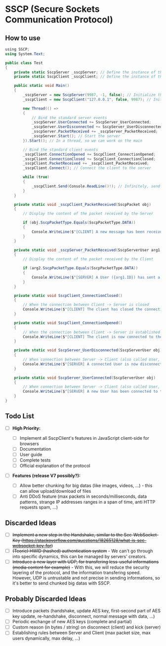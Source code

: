 # SSCP (Secure Sockets Communication Protocol)

## How to use

```c#
﻿using SSCP;
using System.Text;

public class Test
{
    private static SscpServer _sscpServer; // Define the instance of the server
    private static SscpClient _sscpClient; // Define the instance of the client

    public static void Main()
    {
        _sscpServer = new SscpServer(9987, -1, false); // Initialize the server with port, max number of connected clients, and if it uses a secure connection
        _sscpClient = new SscpClient("127.0.0.1", false, 9987); // Initialize the server with the IP address of the server, if it uses a secure connection, and the connection port

        new Thread(() =>
        {
            // Bind the standard server events
            _sscpServer.UserConnected += SscpServer_UserConnected; 
            _sscpServer.UserDisconnected += SscpServer_UserDisconnected;
            _sscpServer.PacketReceived += _sscpServer_PacketReceived;
            _sscpServer.Start(); // Start the server
        }).Start(); // In a thread, so we can work on the main

        // Bind the standard client events
        _sscpClient.ConnectionOpened += SscpClient_ConnectionOpened;
        _sscpClient.ConnectionClosed += SscpClient_ConnectionClosed;
        _sscpClient.PacketReceived += _sscpClient_PacketReceived;
        _sscpClient.Connect(); // Connect the client to the server

        while (true)
        {
            _sscpClient.Send(Console.ReadLine()!); // Infinitely, send a packet to the server with the content of the console readline (every line is a new packet)
        }
    }

    private static void _sscpClient_PacketReceived(SscpPacket obj)
    {
        // Display the content of the packet received by the Server

        if (obj.SscpPacketType.Equals(SscpPacketType.DATA))
        {
            Console.WriteLine($"[CLIENT] A new message has been received from the Server => {obj}");
        }
    }

    private static void _sscpServer_PacketReceived(SscpServerUser arg1, SscpPacket arg2)
    {
        // Display the content of the packet received by the Client

        if (arg2.SscpPacketType.Equals(SscpPacketType.DATA))
        {
            Console.WriteLine($"[SERVER] A User ({arg1.ID}) has sent a new message to the Server => {arg2}");
        }
    }

    private static void SscpClient_ConnectionClosed()
    {
        // When the connection between Client -> Server is closed
        Console.WriteLine($"[CLIENT] The client has closed the connection with the Server.");
    }

    private static void SscpClient_ConnectionOpened()
    {
        // When the connection between Client -> Server is established
        Console.WriteLine($"[CLIENT] The client is now connected to the Server. Connection IP Address: {_sscpClient.IpAddress}, connection port: {_sscpClient.Port}, unique ID: {_sscpClient.ID}.");
    }

    private static void SscpServer_UserDisconnected(SscpServerUser obj)
    {
        // When connection between Server -> Client (also called User, more specifically "SscpServerUser"), is lose
        Console.WriteLine($"[SERVER] A connected User is now disconnected. Connection IP address: {obj.ConnectionIpAddress}, connection port: {obj.ConnectionPort}, unique ID: {obj.ID}.");
    }

    private static void SscpServer_UserConnected(SscpServerUser obj)
    {
        // When connection between Server -> Client (also called User, more specifically "SscpServerUser"), is established
        Console.WriteLine($"[SERVER] A new User has been connected to the Server. Connection IP address: {obj.ConnectionIpAddress}, connection port: {obj.ConnectionPort}, unique ID: {obj.ID}.");
    }
}
```

## Todo List

- [ ] **High Priority:**

  - [ ] Implement all SscpClient's features in JavaScript client-side for browsers
  - [ ] Documentation
  - [ ] User guide
  - [ ] Complete tests
  - [ ] Official explanation of the protocol
  
- [ ] **Features (release V7 possibly?):**
  - [ ] Allow better chunking for big datas (like images, videos, ...) - this can allow upload/download of files
  - [ ] Anti DDoS feature (max packets in seconds/milliseconds, data patterns, strange IP addresses ranges in a span of time, anti HTTP requests spam, ...)

## Discarded Ideas
  - [ ] ~~Implement a new step in the Handshake, similar to the Sec-WebSocket-Key (https://stackoverflow.com/questions/18265128/what-is-sec-websocket-key-for)~~
  - [ ] ~~(Teoric) HWID (hashed) authentication system~~ - We can't go through into specific dynamics, this can be managed by servers' creators.
  - [ ] ~~Introduce a new layer with UDP, for transfering less-useful informations (media content for example)~~ - With this, we will reduce the security layering of the protocol, and the information transfering speed. However, UDP is untrustable and not precise in sending informations, so it's better to send chunked big datas with SSCP.

## Probably Discarded Ideas
  - [ ] Introduce packets (handshake, update AES key, first-second part of AES key update, re-handshake, disconnect, normal message with data, ...)
  - [ ] Periodic exchange of new AES keys (complete and partial)
  - [ ] Custom reason (in bytes / string) on disconnect (client) and kick (server)
  - [ ] Establishing rules between Server and Client (max packet size, max users dynamically, max delay, ...)
